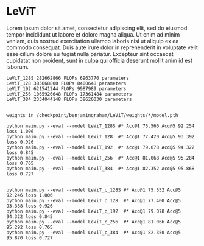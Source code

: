# LeViT

Lorem ipsum dolor sit amet, consectetur adipiscing elit, sed do eiusmod tempor incididunt ut labore et dolore magna aliqua. Ut enim ad minim veniam, quis nostrud exercitation ullamco laboris nisi ut aliquip ex ea commodo consequat. Duis aute irure dolor in reprehenderit in voluptate velit esse cillum dolore eu fugiat nulla pariatur. Excepteur sint occaecat cupidatat non proident, sunt in culpa qui officia deserunt mollit anim id est laborum.


```
LeViT_128S 282662866 FLOPs 6963770 parameters
LeViT_128 383668800 FLOPs 8400648 parameters
LeViT_192 621541244 FLOPs 9987989 parameters
LeViT_256 1065926648 FLOPs 17361484 parameters
LeViT_384 2334044148 FLOPs 38620030 parameters


weights in /checkpoint/benjamingraham/LeViT/weights/*/model.pth

python main.py --eval --model LeViT_128S #* Acc@1 75.566 Acc@5 92.254 loss 1.006 
python main.py --eval --model LeViT_128  #* Acc@1 77.420 Acc@5 93.392 loss 0.926 
python main.py --eval --model LeViT_192  #* Acc@1 79.078 Acc@5 94.322 loss 0.845 
python main.py --eval --model LeViT_256  #* Acc@1 81.068 Acc@5 95.284 loss 0.765 
python main.py --eval --model LeViT_384  #* Acc@1 82.352 Acc@5 95.868 loss 0.727


python main.py --eval --model LeViT_c_128S #* Acc@1 75.552 Acc@5 92.246 loss 1.006
python main.py --eval --model LeViT_c_128  #* Acc@1 77.400 Acc@5 93.388 loss 0.926
python main.py --eval --model LeViT_c_192  #* Acc@1 79.078 Acc@5 94.322 loss 0.845
python main.py --eval --model LeViT_c_256  #* Acc@1 81.066 Acc@5 95.292 loss 0.765
python main.py --eval --model LeViT_c_384  #* Acc@1 82.350 Acc@5 95.870 loss 0.727
```
